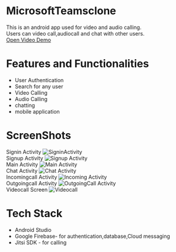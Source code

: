 # MicrosoftTeamsclone
This is an android app used for video and audio calling.<br/>
Users can video call,audiocall and chat with other users.<br/>
[Open Video Demo](https://drive.google.com/file/d/1zl_8TQro-hf--Coq9_gjUUR9G3Nxk9j4/view?usp=drivesdk)<br/>

# Features and Functionalities
* User Authentication 
* Search for any user 
* Video Calling
* Audio Calling
* chatting
* mobile application


# ScreenShots


Signin Activity
![SigninActivity](https://user-images.githubusercontent.com/75026790/126084204-677571af-f97c-4a46-8f59-cdce2c1abdfd.png)<br/>
Signup Activity
![Signup Activity](https://user-images.githubusercontent.com/75026790/126084133-e71d083a-f0f8-475e-bf2a-98600f21ba8a.png)<br/>
Main Activity
![Main Activity](https://user-images.githubusercontent.com/75026790/126084183-1e5f8fbe-fa08-4de1-b0e1-6de160fc7660.png)<br/>
Chat Activity
![Chat Activity](https://user-images.githubusercontent.com/75026790/126084115-e7a62859-f5a6-45da-8f55-59e5c6e3404e.png)<br/>
Incomingcall Activity
![Incoming Activity](https://user-images.githubusercontent.com/75026790/126084012-d2ad65a9-633e-47ef-8076-dff3617a4cc0.png)<br/>
Outgoingcall Activity
![OutgoingCall Activity](https://user-images.githubusercontent.com/75026790/126084091-d775f1f2-3ba0-446b-9ddd-be452447006e.png)<br/>
Videocall Screen
![Videocall](https://user-images.githubusercontent.com/75026790/126084231-c3fa49a1-6c10-4391-8c39-2fc98b49aca1.png)<br/>


# Tech Stack
* Android Studio
* Google Firebase- for authentication,database,Cloud messaging
* Jitsi SDK - for calling
